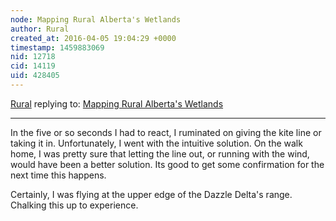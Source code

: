 ```yaml
---
node: Mapping Rural Alberta's Wetlands
author: Rural
created_at: 2016-04-05 19:04:29 +0000
timestamp: 1459883069
nid: 12718
cid: 14119
uid: 428405
---
```




[Rural](../profile/Rural) replying to: [Mapping Rural Alberta's Wetlands](../notes/Rural/02-22-2016/mapping-rural-alberta-s-wetlands)

----
In the five or so seconds I had to react, I ruminated on giving the kite line or taking it in. Unfortunately, I went with the intuitive solution. On the walk home, I was pretty sure that letting the line out, or running with the wind, would have been a better solution. Its good to get some confirmation for the next time this happens.

Certainly, I was flying at the upper edge of the Dazzle Delta's range. Chalking this up to experience.
